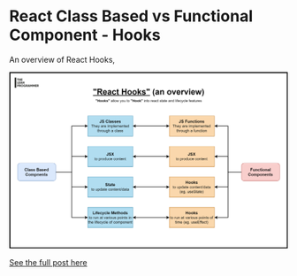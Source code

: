 # React Class Based vs Functional Component - Hooks

An overview of React Hooks,

![react](reactHooks.png)

[See the full post here](https://www.linkedin.com/posts/madhavbahl_an-overview-of-react-hooks-do-share-if-activity-6747038037416439808-qAz7)